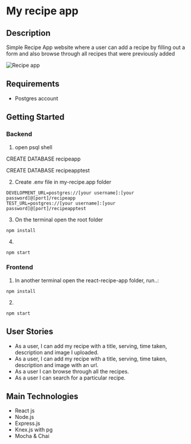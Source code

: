 # My recipe app

## Description
Simple Recipe App website where a user can add a recipe by filling out a form and also browse through all recipes that were previously added

![Recipe app](./Recipe.gif)

## Requirements

* Postgres account


## Getting Started
### Backend 
1. open psql shell

CREATE DATABASE recipeapp 

CREATE DATABASE recipeapptest

2. Create .env file in my-recipe.app folder 
```
DEVELOPMENT_URL=postgres://[your username]:[your password]@[port]/recipeapp
TEST_URL=postgres://[your username]:[your password]@[port]/recipeapptest
```

3. On the terminal open the root folder
```
npm install
```
4. 
```
npm start
```
### Frontend 
1. In another terminal open the react-recipe-app folder, run..: 
```
npm install
```
2. 
```
npm start
```
## User Stories 
* As a user, I can add my recipe with a title, serving, time taken, description and image I uploaded.
* As a user, I can add my recipe with a title, serving, time taken, description and image with an url.
* As a user I can browse through all the recipes.
* As a user I can search for a particular recipe. 

## Main Technologies
* React js
* Node.js
* Express.js
* Knex.js with pg 
* Mocha & Chai






